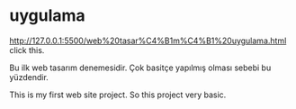 # uygulama
http://127.0.0.1:5500/web%20tasar%C4%B1m%C4%B1%20uygulama.html click this.

Bu ilk web tasarım denemesidir. Çok basitçe yapılmış olması sebebi bu yüzdendir.

This is my first web site project. So this project very basic.
 
